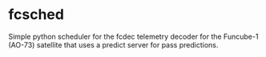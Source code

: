 fcsched
=======

Simple python scheduler for the fcdec telemetry decoder for the Funcube-1 (AO-73) satellite that uses a predict server for pass predictions.
